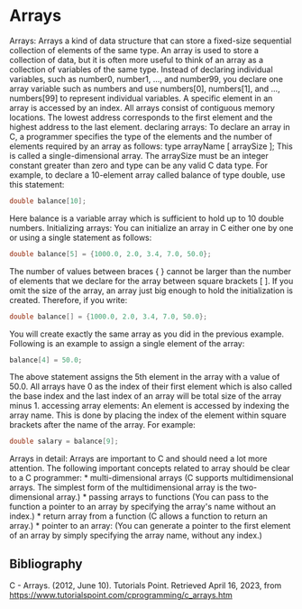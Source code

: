 # Arrays

Arrays: Arrays a kind of data structure that can store a fixed-size sequential collection of elements of the same type. An array is used to store a collection of data, but it is often more useful to think of an array as a collection of variables of the same type. Instead of declaring individual variables, such as number0, number1, ..., and number99, you declare one array variable such as numbers and use numbers[0], numbers[1], and ..., numbers[99] to represent individual variables. A specific element in an array is accessed by an index. All arrays consist of contiguous memory locations. The lowest address corresponds to the first element and the highest address to the last element.
declaring arrays: To declare an array in C, a programmer specifies the type of the elements and the number of elements required by an array as follows:
type arrayName [ arraySize ];
This is called a single-dimensional array. The arraySize must be an integer constant greater than zero and type can be any valid C data type. For example, to declare a 10-element array called balance of type double, use this statement:

```c
double balance[10];
```

Here balance is a variable array which is sufficient to hold up to 10 double numbers.
Initializing arrays: You can initialize an array in C either one by one or using a single statement as follows:

```c
double balance[5] = {1000.0, 2.0, 3.4, 7.0, 50.0};
```

The number of values between braces { } cannot be larger than the number of elements that we declare for the array between square brackets [ ]. If you omit the size of the array, an array just big enough to hold the initialization is created. Therefore, if you write:

```c
double balance[] = {1000.0, 2.0, 3.4, 7.0, 50.0};
```

You will create exactly the same array as you did in the previous example. Following is an example to assign a single element of the array:

```c
balance[4] = 50.0;
```

The above statement assigns the 5th element in the array with a value of 50.0. All arrays have 0 as the index of their first element which is also called the base index and the last index of an array will be total size of the array minus 1.
accessing array elements: An element is accessed by indexing the array name. This is done by placing the index of the element within square brackets after the name of the array. For example:

```c
double salary = balance[9];
```

Arrays in detail: Arrays are important to C and should need a lot more attention. The following important concepts related to array should be clear to a C programmer:
    * multi-dimensional arrays (C supports multidimensional arrays. The simplest form of the multidimensional array is the two-dimensional array.)
    * passing arrays to functions (You can pass to the function a pointer to an array by specifying the array's name without an index.)
    * return array from a function (C allows a function to return an array.)
    * pointer to an array: (You can generate a pointer to the first element of an array by simply specifying the array name, without any index.)

## Bibliography

C - Arrays. (2012, June 10). Tutorials Point. Retrieved April 16, 2023, from https://www.tutorialspoint.com/cprogramming/c_arrays.htm